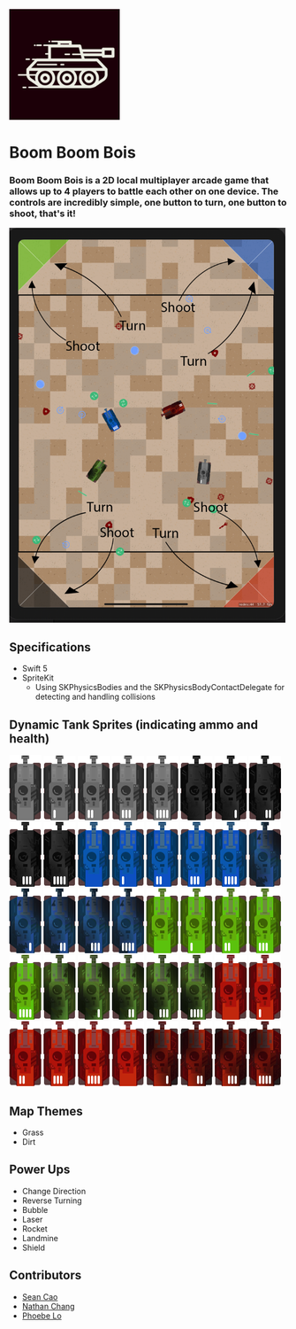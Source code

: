 <img style="margin: auto" src="https://github.com/SeanSCao/BoomBoomBois/blob/master/images/appIcon.png" width="200">

# Boom Boom Bois

### Boom Boom Bois is a 2D local multiplayer arcade game that allows up to 4 players to battle each other on one device. The controls are incredibly simple, one button to turn, one button to shoot, that's it!

<img style="margin: auto" src="https://github.com/SeanSCao/BoomBoomBois/blob/master/images/screenshot.png" width="500">

## Specifications
- Swift 5
- SpriteKit
    - Using SKPhysicsBodies and the SKPhysicsBodyContactDelegate for detecting and handling collisions

## Dynamic Tank Sprites (indicating ammo and health)
![alt](/BoomBoomBois/Assets.xcassets/Tanks/Black0.imageset/black0.png) 
![alt](/BoomBoomBois/Assets.xcassets/Tanks/Black1.imageset/black1.png)
![alt](/BoomBoomBois/Assets.xcassets/Tanks/Black2.imageset/black2.png)
![alt](/BoomBoomBois/Assets.xcassets/Tanks/Black3.imageset/black3.png)
![alt](/BoomBoomBois/Assets.xcassets/Tanks/Black4.imageset/black4.png)
![alt](/BoomBoomBois/Assets.xcassets/Tanks/BlackD0.imageset/blackD0.png)
![alt](/BoomBoomBois/Assets.xcassets/Tanks/BlackD1.imageset/blackD1.png)
![alt](/BoomBoomBois/Assets.xcassets/Tanks/BlackD2.imageset/blackD2.png)
![alt](/BoomBoomBois/Assets.xcassets/Tanks/BlackD3.imageset/blackD3.png)
![alt](/BoomBoomBois/Assets.xcassets/Tanks/BlackD4.imageset/blackD4.png)
![alt](/BoomBoomBois/Assets.xcassets/Tanks/Blue0.imageset/blue0.png) 
![alt](/BoomBoomBois/Assets.xcassets/Tanks/Blue1.imageset/blue1.png) 
![alt](/BoomBoomBois/Assets.xcassets/Tanks/Blue2.imageset/blue2.png) 
![alt](/BoomBoomBois/Assets.xcassets/Tanks/Blue3.imageset/blue3.png) 
![alt](/BoomBoomBois/Assets.xcassets/Tanks/Blue4.imageset/blue4.png) 
![alt](/BoomBoomBois/Assets.xcassets/Tanks/BlueD0.imageset/blueD0.png) 
![alt](/BoomBoomBois/Assets.xcassets/Tanks/BlueD1.imageset/blueD1.png) 
![alt](/BoomBoomBois/Assets.xcassets/Tanks/BlueD2.imageset/blueD2.png) 
![alt](/BoomBoomBois/Assets.xcassets/Tanks/BlueD3.imageset/blueD3.png) 
![alt](/BoomBoomBois/Assets.xcassets/Tanks/BlueD4.imageset/blueD4.png) 
![alt](/BoomBoomBois/Assets.xcassets/Tanks/Green0.imageset/green0.png) 
![alt](/BoomBoomBois/Assets.xcassets/Tanks/Green1.imageset/green1.png) 
![alt](/BoomBoomBois/Assets.xcassets/Tanks/Green2.imageset/green2.png) 
![alt](/BoomBoomBois/Assets.xcassets/Tanks/Green3.imageset/green3.png) 
![alt](/BoomBoomBois/Assets.xcassets/Tanks/Green4.imageset/green4.png) 
![alt](/BoomBoomBois/Assets.xcassets/Tanks/GreenD0.imageset/greenD0.png) 
![alt](/BoomBoomBois/Assets.xcassets/Tanks/GreenD1.imageset/greenD1.png) 
![alt](/BoomBoomBois/Assets.xcassets/Tanks/GreenD2.imageset/greenD2.png) 
![alt](/BoomBoomBois/Assets.xcassets/Tanks/GreenD3.imageset/greenD3.png) 
![alt](/BoomBoomBois/Assets.xcassets/Tanks/GreenD4.imageset/greenD4.png) 
![alt](/BoomBoomBois/Assets.xcassets/Tanks/Red0.imageset/red0.png) 
![alt](/BoomBoomBois/Assets.xcassets/Tanks/Red1.imageset/red1.png) 
![alt](/BoomBoomBois/Assets.xcassets/Tanks/Red2.imageset/red2.png) 
![alt](/BoomBoomBois/Assets.xcassets/Tanks/Red3.imageset/red3.png) 
![alt](/BoomBoomBois/Assets.xcassets/Tanks/Red4.imageset/red4.png) 
![alt](/BoomBoomBois/Assets.xcassets/Tanks/RedD0.imageset/redD0.png) 
![alt](/BoomBoomBois/Assets.xcassets/Tanks/RedD1.imageset/redD1.png) 
![alt](/BoomBoomBois/Assets.xcassets/Tanks/RedD2.imageset/redD2.png) 
![alt](/BoomBoomBois/Assets.xcassets/Tanks/RedD3.imageset/redD3.png) 
![alt](/BoomBoomBois/Assets.xcassets/Tanks/RedD4.imageset/redD4.png) 

## Map Themes
- Grass
- Dirt

## Power Ups
- Change Direction
- Reverse Turning
- Bubble
- Laser
- Rocket
- Landmine
- Shield

## Contributors

- [Sean Cao](https://www.github.com/SeanSCao)
- [Nathan Chang](https://www.github.com/Taekwonm)
- [Phoebe Lo](https://helloimphoebe.myportfolio.com/)